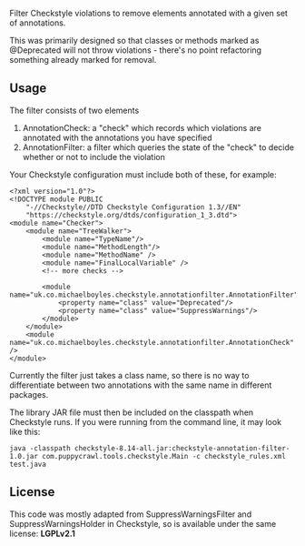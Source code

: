 Filter Checkstyle violations to remove elements annotated with a given set of annotations.

This was primarily designed so that classes or methods marked as @Deprecated will not throw violations - there's no point refactoring something already marked for removal.

## Usage

The filter consists of two elements
1. AnnotationCheck: a "check" which records which violations are annotated with the annotations you have specified
2. AnnotationFilter: a filter which queries the state of the "check" to decide whether or not to include the violation

Your Checkstyle configuration must include both of these, for example:

```
<?xml version="1.0"?>
<!DOCTYPE module PUBLIC
    "-//Checkstyle//DTD Checkstyle Configuration 1.3//EN"
    "https://checkstyle.org/dtds/configuration_1_3.dtd">
<module name="Checker">
    <module name="TreeWalker">
        <module name="TypeName"/>
        <module name="MethodLength"/>
        <module name="MethodName" />
        <module name="FinalLocalVariable" />
        <!-- more checks -->
        
        <module name="uk.co.michaelboyles.checkstyle.annotationfilter.AnnotationFilter">
            <property name="class" value="Deprecated"/>
            <property name="class" value="SuppressWarnings"/>
        </module>
    </module>
    <module name="uk.co.michaelboyles.checkstyle.annotationfilter.AnnotationCheck" />
</module>
```

Currently the filter just takes a class name, so there is no way to differentiate between two annotations with the same name in different packages.

The library JAR file must then be included on the classpath when Checkstyle runs. If you were running from the command line, it may look like this:

```
java -classpath checkstyle-8.14-all.jar:checkstyle-annotation-filter-1.0.jar com.puppycrawl.tools.checkstyle.Main -c checkstyle_rules.xml test.java
```

## License

This code was mostly adapted from SuppressWarningsFilter and SuppressWarningsHolder in Checkstyle, so is available under the same license: **LGPLv2.1**